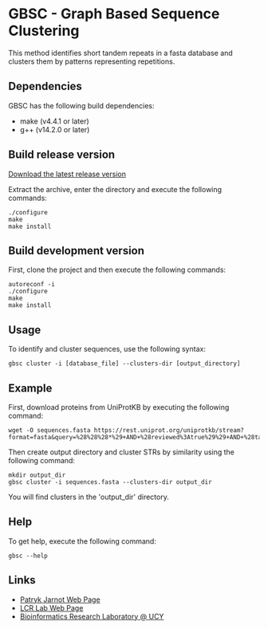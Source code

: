 # GBSC - Graph Based Sequence Clustering

This method identifies short tandem repeats in a fasta database and clusters them by patterns representing repetitions.

## Dependencies

GBSC has the following build dependencies:

* make (v4.4.1 or later)
* g++ (v14.2.0 or later)

## Build release version

[Download the latest release version](https://github.com/patryk-jarnot/gbsc/releases/download/v1.0.0/gbsc-1.0.0.tar.gz)

Extract the archive, enter the directory and execute the following commands:

```[bash]
./configure
make
make install
```

## Build development version

First, clone the project and then execute the following commands:

```[bash]
autoreconf -i
./configure
make
make install
```

## Usage

To identify and cluster sequences, use the following syntax:

```[bash]
gbsc cluster -i [database_file] --clusters-dir [output_directory]
```

## Example

First, download proteins from UniProtKB by executing the following command:

```[bash]
wget -O sequences.fasta https://rest.uniprot.org/uniprotkb/stream?format=fasta&query=%28%28%28*%29+AND+%28reviewed%3Atrue%29%29+AND+%28taxonomy_id%3A554915%29%29
```

Then create output directory and cluster STRs by similarity using the following command:

```[bash]
mkdir output_dir
gbsc cluster -i sequences.fasta --clusters-dir output_dir
```

You will find clusters in the 'output_dir' directory.

## Help

To get help, execute the following command:

```[bash]
gbsc --help
```

## Links
* [Patryk Jarnot Web Page](https://pjarnot.com)
* [LCR Lab Web Page](https://lcr-lab.org)
* [Bioinformatics Research Laboratory @ UCY](https://vprobon.github.io/BRL-UCY/)
